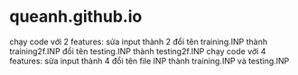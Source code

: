 # queanh.github.io
chạy code với 2 features:
sửa input thành 2
đổi tên training.INP thành training2f.INP
đổi tên testing.INP thành testing2f.INP
chạy code với 4 features:
sửa input thành 4
đổi tên file INP thành training.INP và testing.INP
